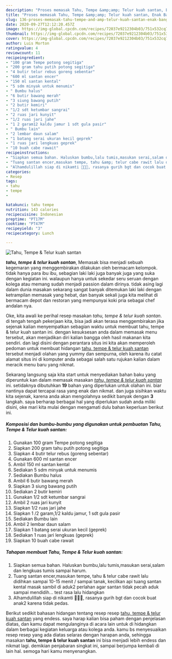 ```yaml
---
description: "Proses memasak Tahu, Tempe &amp;amp; Telur kuah santan, Enak Banget"
title: "Proses memasak Tahu, Tempe &amp;amp; Telur kuah santan, Enak Banget"
slug: 136-proses-memasak-tahu-tempe-and-amp-telur-kuah-santan-enak-banget
date: 2020-09-27T12:12:20.457Z
image: https://img-global.cpcdn.com/recipes/72037e9212304b03/751x532cq70/tahu-tempe-telur-kuah-santan-foto-resep-utama.jpg
thumbnail: https://img-global.cpcdn.com/recipes/72037e9212304b03/751x532cq70/tahu-tempe-telur-kuah-santan-foto-resep-utama.jpg
cover: https://img-global.cpcdn.com/recipes/72037e9212304b03/751x532cq70/tahu-tempe-telur-kuah-santan-foto-resep-utama.jpg
author: Luis Morton
ratingvalue: 4
reviewcount: 11
recipeingredient:
- "100 gram Tempe potong segitiga"
- "200 gram tahu putih potong segitiga"
- "4 butir telur rebus goreng sebentar"
- "600 ml santan encer"
- "150 ml santan kental"
- "5 sdm minyak untuk menumis"
- " Bumbu halus"
- "6 butir bawang merah"
- "3 siung bawang putih"
- "2 butir kemiri"
- "1/2 sdt ketumbar sangrai"
- "2 ruas jari kunyit"
- "1/2 ruas jari jahe"
- "1 2 garam12 kaldu jamur 1 sdt gula pasir"
- " Bumbu lain"
- "2 lembar daun salam"
- "1 batang serai ukuran kecil geprek"
- "1 ruas jari lengkuas geprek"
- "10 buah cabe rawait"
recipeinstructions:
- "Siapkan semua bahan. Haluskan bumbu,lalu tumis,masukan serai,salam dan lengkuas tumis sampai harum."
- "Tuang santan encer,masukan tempe, tahu &amp; telur cabe rawit lalu didihkan sampai 10-15 menit / sampai tanak, kecilkan api tuang santan kental masak sambil di aduk2 perlahan agar santan tidak pecah aduk sampai mendidih... test rasa lalu hidangkan"
- "Alhamdulillah siap di nikamti 🙏🏻🌹, rasanya gurih bgt dan cocok buat anak2 karena tidak pedas."
categories:
- Resep
tags:
- tahu
- tempe
- 

katakunci: tahu tempe  
nutrition: 143 calories
recipecuisine: Indonesian
preptime: "PT17M"
cooktime: "PT47M"
recipeyield: "3"
recipecategory: Lunch

---
```



![Tahu, Tempe &amp; Telur kuah santan](https://img-global.cpcdn.com/recipes/72037e9212304b03/751x532cq70/tahu-tempe-telur-kuah-santan-foto-resep-utama.jpg)

<b><i>tahu, tempe &amp; telur kuah santan</i></b>, Memasak bisa menjadi sebuah kegemaran yang menggembirakan dilakukan oleh bermacam kelompok. tidak hanya para ibu ibu, sebagian laki laki juga banyak juga yang suka dengan kegiatan ini. walaupun hanya untuk sekedar seru seruan dengan kolega atau memang sudah menjadi passion dalam dirinya. tidak asing lagi dalam dunia masakan sekarang sangat banyak ditemukan laki laki dengan ketrampilan memasak yang hebat, dan banyak sekali juga kita melihat di bermacam depot dan restoran yang mempunyai koki pria sebagai chef andalan nya.



Oke, kita awali ke perihal resep masakan <i>tahu, tempe &amp; telur kuah santan</i>. di tengah tengah pekerjaan kita, bisa jadi akan terasa menggembirakan jika sejenak kalian menyempatkan sebagian waktu untuk membuat tahu, tempe &amp; telur kuah santan ini. dengan kesuksesan anda dalam memasak menu tersebut, akan menjadikan diri kalian bangga oleh hasil makanan kita sendiri. dan lagi disini dengan perantara situs ini kita akan memperoleh pedoman untuk membuat hidangan <u>tahu, tempe &amp; telur kuah santan</u> tersebut menjadi olahan yang yummy dan sempurna, oleh karena itu catat alamat situs ini di komputer anda sebagai salah satu rujukan kalian dalam meracik menu baru yang nikmat.


Sekarang langsung saja kita start untuk menyediakan bahan baku yang diperuntuk kan dalam memasak masakan <u><i>tahu, tempe &amp; telur kuah santan</i></u> ini. setidaknya dibutuhkan <b>19</b> bahan yang diperlukan untuk olahan ini. biar nantinya dapat tercapai rasa yang enak dan nikmat. dan juga sisihkan waktu kita sejenak, karena anda akan mengolahnya sedikit banyak dengan <b>3</b> langkah. saya berharap berbagai hal yang diperlukan sudah anda miliki disini, oke mari kita mulai dengan mengamati dulu bahan keperluan berikut ini.

<!--inarticleads1-->

##### Komposisi dan bumbu-bumbu yang digunakan untuk pembuatan Tahu, Tempe &amp; Telur kuah santan:

1. Gunakan 100 gram Tempe potong segitiga
1. Siapkan 200 gram tahu putih potong segitiga
1. Siapkan 4 butir telur rebus (goreng sebentar)
1. Gunakan 600 ml santan encer
1. Ambil 150 ml santan kental
1. Sediakan 5 sdm minyak untuk menumis
1. Sediakan  Bumbu halus
1. Ambil 6 butir bawang merah
1. Siapkan 3 siung bawang putih
1. Sediakan 2 butir kemiri
1. Gunakan 1/2 sdt ketumbar sangrai
1. Ambil 2 ruas jari kunyit
1. Siapkan 1/2 ruas jari jahe
1. Siapkan 1 /2 garam,1/2 kaldu jamur, 1 sdt gula pasir
1. Sediakan  Bumbu lain
1. Ambil 2 lembar daun salam
1. Siapkan 1 batang serai ukuran kecil (geprek)
1. Sediakan 1 ruas jari lengkuas (geprek)
1. Siapkan 10 buah cabe rawait




<!--inarticleads2-->

##### Tahapan membuat Tahu, Tempe &amp; Telur kuah santan:

1. Siapkan semua bahan. Haluskan bumbu,lalu tumis,masukan serai,salam dan lengkuas tumis sampai harum.
1. Tuang santan encer,masukan tempe, tahu &amp; telur cabe rawit lalu didihkan sampai 10-15 menit / sampai tanak, kecilkan api tuang santan kental masak sambil di aduk2 perlahan agar santan tidak pecah aduk sampai mendidih... test rasa lalu hidangkan
1. Alhamdulillah siap di nikamti 🙏🏻🌹, rasanya gurih bgt dan cocok buat anak2 karena tidak pedas.




Berikut sedikit bahasan hidangan tentang resep resep <u>tahu, tempe &amp; telur kuah santan</u> yang endess. saya harap kalian bisa paham dengan penjelasan diatas, dan kamu dapat mengulanginya di acara lain untuk di hidangkan dalam berbagai kegiatan keluarga atau kolega anda. kamu bs menyesuaikan resep resep yang ada diatas selaras dengan harapan anda, sehingga masakan <b>tahu, tempe &amp; telur kuah santan</b> ini bisa menjadi lebih endess dan nikmat lagi. demikian penjabaran singkat ini, sampai berjumpa kembali di lain hal. semoga hari kamu menyenangkan.
